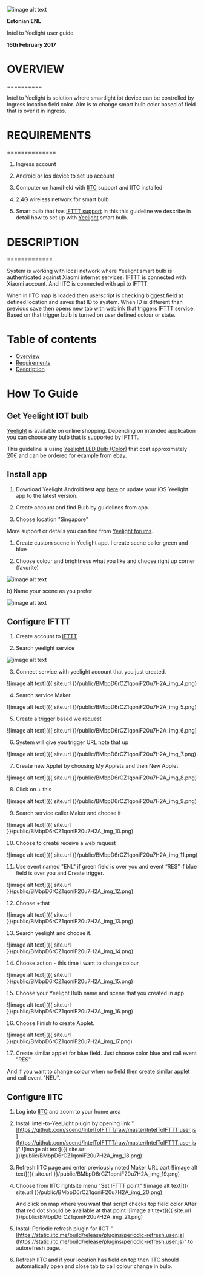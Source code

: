 ![image alt text](/public/BMbpD6rCZ1qoniF20u7H2A_img_0.png)

**Estonian ENL**

Intel to Yeelight user guide

**16****th**** February 2017**

# OVERVIEW
==========

Intel to Yeelight is solution where smartlight iot device can be controlled by Ingress location field color. Aim is to change smart bulb color based of field that is over it in ingress.

# REQUIREMENTS
==============

1. Ingress account

2. Android or Ios device to set up account

3. Computer on handheld with [IITC](http://iitc) support and IITC installed

4. 2.4G wireless network for smart bulb

5. Smart bulb that has [IFTTT support](https://ifttt.com/search/services) in this this guideline we describe in detail how to set up with [Yeelight](https://www.yeelight.com/) smart bulb.

# DESCRIPTION
=============

System is working with local network where Yeelight smart bulb is authenticated against Xiaomi internet services. IFTTT is connected with Xiaomi account. And IITC is connected with api to IFTTT.

When in IITC map is loaded then userscript is checking biggest field at defined location and saves that ID to system. When ID is different than  previous save then opens new tab with weblink that triggers IFTTT service. Based on that trigger bulb is turned on user defined colour or state.

Table of contents
=================

  * [Overview](#overview)
  * [Requirements](#requirements)
  * [Description](#description)

# How To Guide

## Get Yeelight IOT bulb

[Yeelight](https://www.yeelight.com/) is available on online shopping. Depending on intended application you can choose any bulb that is supported by IFTTT.

This guideline is using [Yeelight LED Bulb (Color)](https://www.yeelight.com/en_US/product/wifi-led-c) that cost approximately 20€ and can be ordered for example from [ebay](http://www.ebay.co.uk/itm/Xiaomi-Yeelight-220V-9W-E27-LED-Wireless-WIFI-Control-Smart-Color-Light-Bulb-/182268890449).

## Install app

1. Download Yeelight Android test app [here](http://42.96.138.58/app/android/standalone/yeelight.apk) or update your iOS Yeelight app to the latest version.

2. Create account and find Bulb by guidelines from app.

3. Choose location "Singapore"

More support or details you can find from [Yeelight forums](http://forum.yeelight.com/t/yeelight-ifttt-service-is-now-officially-published/225).

1. Create custom scene in Yeelight app. I create scene caller green and blue

1. Choose colour and brightness what you like and choose right up corner (favorite)

![image alt text](/public/BMbpD6rCZ1qoniF20u7H2A_img_1.png)

b) Name your scene as you prefer

![image alt text](/public/BMbpD6rCZ1qoniF20u7H2A_img_2.png)

## Configure IFTTT

1. Create account to [IFTTT](https://ifttt.com/)

2. Search yeelight service

![image alt text](/public/BMbpD6rCZ1qoniF20u7H2A_img_3.png)

3.  Connect service with yeelight account that you just created.

![image alt text]({{ site.url }}/public/BMbpD6rCZ1qoniF20u7H2A_img_4.png)

4. Search service Maker

![image alt text]({{ site.url }}/public/BMbpD6rCZ1qoniF20u7H2A_img_5.png)

5. Create a trigger based we request

![image alt text]({{ site.url }}/public/BMbpD6rCZ1qoniF20u7H2A_img_6.png)

6. System will give you trigger URL note that up

![image alt text]({{ site.url }}/public/BMbpD6rCZ1qoniF20u7H2A_img_7.png)

7. Create new Applet by choosing My Applets and then New Applet

![image alt text]({{ site.url }}/public/BMbpD6rCZ1qoniF20u7H2A_img_8.png)

8. Click on + this

![image alt text]({{ site.url }}/public/BMbpD6rCZ1qoniF20u7H2A_img_9.png)

9. Search service caller Maker and choose it

![image alt text]({{ site.url }}/public/BMbpD6rCZ1qoniF20u7H2A_img_10.png)

10. Choose to create receive a web request

![image alt text]({{ site.url }}/public/BMbpD6rCZ1qoniF20u7H2A_img_11.png)

11. Use event named "ENL" if green field is over you and event “RES” if blue field is over you and Create trigger.

![image alt text]({{ site.url }}/public/BMbpD6rCZ1qoniF20u7H2A_img_12.png)

12. Choose +that

![image alt text]({{ site.url }}/public/BMbpD6rCZ1qoniF20u7H2A_img_13.png)

13. Search yeelight and choose it.

![image alt text]({{ site.url }}/public/BMbpD6rCZ1qoniF20u7H2A_img_14.png)

14. Choose action - this time i want to change colour

![image alt text]({{ site.url }}/public/BMbpD6rCZ1qoniF20u7H2A_img_15.png)

15. Choose your Yeelight Bulb name and scene that you created in app

![image alt text]({{ site.url }}/public/BMbpD6rCZ1qoniF20u7H2A_img_16.png)

16. Choose Finish to create Applet.

![image alt text]({{ site.url }}/public/BMbpD6rCZ1qoniF20u7H2A_img_17.png)

17. Create similar applet for blue field. Just choose color blue and call event "RES".

And if you want to change colour when no field then create similar applet and call event "NEU".

## Configure IITC

1. Log into [IITC](https://www.ingress.com/intel) and zoom to your home area

2. Install intel-to-YeeLight plugin by opening link "[https://github.com/soend/IntelToIFTTT/raw/master/IntelToIFTTT.user.js](https://github.com/soend/IntelToIFTTT/raw/master/IntelToIFTTT.user.js)" 
![image alt text]({{ site.url }}/public/BMbpD6rCZ1qoniF20u7H2A_img_18.png)

3. Refresh IITC page and enter previously noted Maker URL part
![image alt text]({{ site.url }}/public/BMbpD6rCZ1qoniF20u7H2A_img_19.png)

4. Choose from IITC rightsite menu "Set IFTTT point"
![image alt text]({{ site.url }}/public/BMbpD6rCZ1qoniF20u7H2A_img_20.png)

	And click on map where you want that script checks top field color
	After that red dot should be available at that point
	![image alt text]({{ site.url }}/public/BMbpD6rCZ1qoniF20u7H2A_img_21.png)

5. Install Periodic refresh plugin for IICT "[https://static.iitc.me/build/release/plugins/periodic-refresh.user.js](https://static.iitc.me/build/release/plugins/periodic-refresh.user.js)" to autorefresh page.

6. Refresh IITC and if your location has field on top then IITC should automatically open and close tab to call colour change in bulb.

